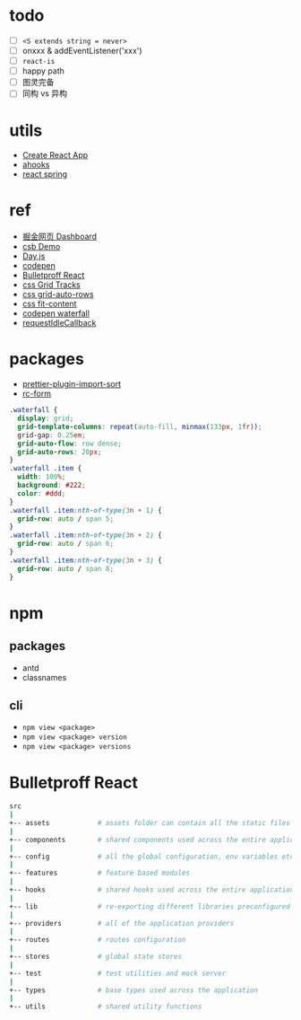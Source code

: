 # todo

- [ ] `<S extends string = never>`
- [ ] onxxx & addEventListener('xxx')
- [ ] `react-is`
- [ ] happy path
- [ ] 图灵完备
- [ ] 同构 vs 异构

# utils

- [Create React App](https://create-react-app.dev/)
- [ahooks](https://ahooks.js.org/)
- [react spring](https://react-spring.dev/)

# ref

- [掘金网页 Dashboard](https://e.juejin.cn/#/)
- [csb Demo](https://m05hfn.csb.app/)
- [Day.js](https://day.js.org/)
- [codepen](https://codepen.io/)
- [Bulletproff React](https://github.com/alan2207/bulletproof-react)
- [css Grid Tracks](https://developer.mozilla.org/en-US/docs/Glossary/Grid_Tracks)
- [css grid-auto-rows](https://developer.mozilla.org/en-US/docs/Web/CSS/grid-auto-rows)
- [css fit-content](https://developer.mozilla.org/en-US/docs/Web/CSS/fit-content_function)
- [codepen waterfall](https://codepen.io/ycw/pen/gdGBPx)
- [requestIdleCallback](https://developer.mozilla.org/en-US/docs/Web/API/Window/requestIdleCallback)

# packages

- [prettier-plugin-import-sort](https://www.npmjs.com/package/prettier-plugin-import-sort)
- [rc-form](https://vscode.dev/github/react-component/field-form)

```css
.waterfall {
  display: grid;
  grid-template-columns: repeat(auto-fill, minmax(133px, 1fr));
  grid-gap: 0.25em;
  grid-auto-flow: row dense;
  grid-auto-rows: 20px;
}
.waterfall .item {
  width: 100%;
  background: #222;
  color: #ddd;
}
.waterfall .item:nth-of-type(3n + 1) {
  grid-row: auto / span 5;
}
.waterfall .item:nth-of-type(3n + 2) {
  grid-row: auto / span 6;
}
.waterfall .item:nth-of-type(3n + 3) {
  grid-row: auto / span 8;
}
```

# npm

## packages

- antd
- classnames

## cli

- `npm view <package>`
- `npm view <package> version`
- `npm view <package> versions`

# Bulletproff React

```bash
src
|
+-- assets            # assets folder can contain all the static files such as images, fonts, etc.
|
+-- components        # shared components used across the entire application
|
+-- config            # all the global configuration, env variables etc. get exported from here and used in the app
|
+-- features          # feature based modules
|
+-- hooks             # shared hooks used across the entire application
|
+-- lib               # re-exporting different libraries preconfigured for the application
|
+-- providers         # all of the application providers
|
+-- routes            # routes configuration
|
+-- stores            # global state stores
|
+-- test              # test utilities and mock server
|
+-- types             # base types used across the application
|
+-- utils             # shared utility functions
```

